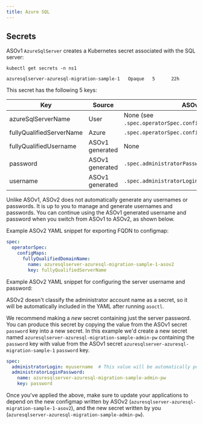```yaml
---
title: Azure SQL
---
```

## Secrets

ASOv1 `AzureSqlServer` creates a Kubernetes secret associated with the SQL server:

```
kubectl get secrets -n ns1

azuresqlserver-azuresql-migration-sample-1   Opaque   5      22h
```

This secret has the following 5 keys:

| Key                      | Source          | ASOv2 equivalent                                                    |
|--------------------------|-----------------|---------------------------------------------------------------------|
| azureSqlServerName       | User            | None (see `.spec.operatorSpec.configMaps.fullyQualifiedDomainName`) |
| fullyQualifiedServerName | Azure           | `.spec.operatorSpec.configMaps.fullyQualifiedDomainName`            |
| fullyQualifiedUsername   | ASOv1 generated | None                                                                |
| password                 | ASOv1 generated | `.spec.administratorPassword`                                       |
| username                 | ASOv1 generated | `.spec.administratorLogin`                                          |

Unlike ASOv1, ASOv2 does not automatically generate any usernames or passwords. It is up to you to manage and generate 
usernames and passwords. You can continue using the ASOv1 generated username and password when you switch from ASOv1 to ASOv2,
as shown below.

Example ASOv2 YAML snippet for exporting FQDN to configmap:
```yaml
spec:
  operatorSpec:
    configMaps:
      fullyQualifiedDomainName:
        name: azuresqlserver-azuresql-migration-sample-1-asov2
        key: fullyQualifiedServerName
```

Example ASOv2 YAML snippet for configuring the server username and password:

ASOv2 doesn't classify the administrator account name as a secret, so it will be automatically
included in the YAML after running `asoctl`. 

We recommend making a _new_ secret containing just the server password. You can produce this secret by copying 
the value from the ASOv1 secret `password` key into a new secret. In this example we'd create a new secret named 
`azuresqlserver-azuresql-migration-sample-admin-pw` containing the `password` key with value from the ASOv1 secret
`azuresqlserver-azuresql-migration-sample-1` `password` key.
```yaml
spec:
  administratorLogin: myusername  # This value will be automatically populated by asoctl
  administratorLoginPassword: 
    name: azuresqlserver-azuresql-migration-sample-admin-pw
    key: password
```

Once you've applied the above, make sure to update your applications to depend on the new configmap
written by ASOv2 (`azuresqlserver-azuresql-migration-sample-1-asov2`), and the new secret written by you 
(`azuresqlserver-azuresql-migration-sample-admin-pw`).
